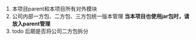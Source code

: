 1. 本项目parent和本项目所有对外模块
2. 公司内部一方包、二方包、三方包统一版本管理
   **当本项目也使用jar包时，请放入parent管理**
3. todo 后期是否将公司二方包拆分